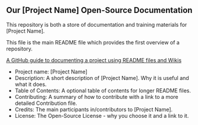## Our [Project Name] Open-Source Documentation

This repository is both a store of documentation and training materials for [Project Name].

This file is the main README file which provides the first overview of a repository.

[A GitHub guide to documenting a project using README files and Wikis](https://guides.github.com/features/wikis/)

-	Project name: [Project Name]
-	Description: A short description of [Project Name]. Why it is useful and what it does.
-	Table of Contents: A optional table of contents for longer README files.
-	Contributing: A summary of how to contribute with a link to a more detailed Contribution file.
-	Credits: The main participants in/contributors to [Project Name].
-	License: The Open-Source License - why you choose it and a link to it.
